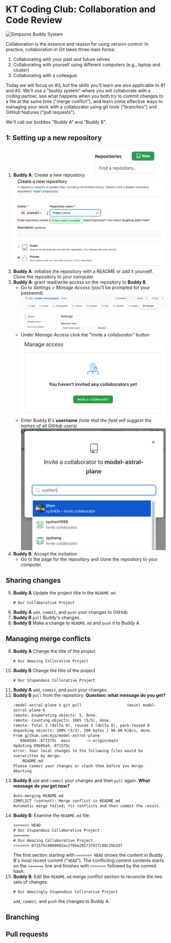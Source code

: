 # KT Coding Club: Collaboration and Code Review

![Simpsons Buddy System](https://media.giphy.com/media/xT5LMWE57MtWBl0GI0/source.gif)

Collaboration is the essence and reason for using version control. In practice, collaboration in Git takes three main forms:

1. Collaborating with your past and future selves
2. Collaborating with yourself using different computers (e.g., laptop and cluster)
3. Collaborating with a colleague. 

Today we will focus on #3, but the skills you'll learn are also applicable to #1 and #2. We'll use a "buddy system" where you will collaborate with a coding partner, see what happens when you both try to commit changes to a file at the same time ("merge conflict"), and learn some effective ways to managing your work with a collaborator using git tools ("branches") and GitHub features ("pull requests").

We'll call our buddies "Buddy A" and "Buddy B".

## 1: Setting up a new repository

1. **Buddy A**: Create a new repository.
	![GitHub create repo button](../markdown_images/github_repo.png)
	![GitHub new repo screen](../markdown_images/github_repo2.png)
2. **Buddy A**: initialise the repository with a README or add it yourself. Clone the repository to your computer.
3. **Buddy A**: grant read/write access on the repository to **Buddy B**. 
 	- Go to *Settings* > *Manage Access* (you'll be prompted for your password)
    ![Repository settings](../markdown_images/github_settings.png)
    - Under *Manage Access* click the "Invite a collaborator" button
    ![Manage access](../markdown_images/github_manage_access.png)  
    - Enter Buddy B's **username** *(note that the field will suggest the names of all GitHub users)*
  	![Manage access](../markdown_images/github_invite_collab.png)  
4. **Buddy B**: Accept the invitation
	- Go to the page for the repository and clone the repository to your computer.
  
## Sharing changes

5. **Buddy A** Update the project title in the `README.md`.
	```
	# Our Collaborative Project
	``` 
6. **Buddy A** `add`, `commit`, and `push` your changes to GitHub
7. **Buddy B** `pull` Buddy's changes.
8. **Buddy B** Make a change to `README.md` and `push` it to Buddy A.

## Managing merge conflicts

9. **Buddy A** Change the title of the project
	```
	# Our Amazing Collorative Project
	```
10. **Buddy B** Change the title of the project
	```
	# Our Stupendous Collorative Project
	```
11. **Buddy A** `add`, `commit`, and `push` your changes.
12. **Buddy B** `pull` from the repository. **Question: what message do you get?**
	```
	✓model-astral-plane % git pull                    (main) model-astral-plane-b
	remote: Enumerating objects: 5, done.
	remote: Counting objects: 100% (5/5), done.
	remote: Total 3 (delta 0), reused 3 (delta 0), pack-reused 0
	Unpacking objects: 100% (3/3), 290 bytes | 96.00 KiB/s, done.
	From github.com:mja/model-astral-plane
	   09b05d4..671575c  main       -> origin/main
	Updating 09b05d4..671575c
	error: Your local changes to the following files would be overwritten by merge:
		README.md
	Please commit your changes or stash them before you merge.
	Aborting
	```
12. **Buddy B** `add` and `commit` your changes and then `pull` again. **What message do you get now?**
	```
	Auto-merging README.md
	CONFLICT (content): Merge conflict in README.md
	Automatic merge failed; fix conflicts and then commit the result.
	```
13. **Buddy B**: Examine the `README.md` file:
	```
	<<<<<<< HEAD
	# Our Stupendous Collaborative Project
	=======
	# Our Amazing Collaborative Project
	>>>>>>> 671575c4068892ac2fb5e291737977c88c35b337
	```
	The first section starting with `<<<<<<< HEAD` shows the content in Buddy B's most recent commit ("`HEAD`"). The conflicting commit contents starts on the `=======` line and finishes with `>>>>>>>` followed by the commit hash.
14. **Buddy B**: Edit the `README.md` merge conflict section to reconcile the two sets of changes:
	```
	# Our Amazingly Stupendous Collorative Project
	```
	`add`, `commit`, and `push` the changes to Buddy A.


## Branching

## Pull requests


